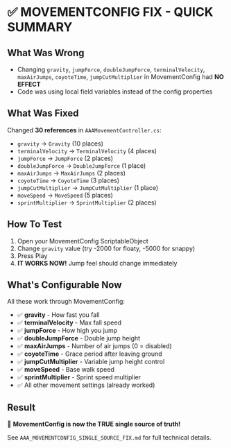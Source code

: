 # ✅ MOVEMENTCONFIG FIX - QUICK SUMMARY

## What Was Wrong
- Changing `gravity`, `jumpForce`, `doubleJumpForce`, `terminalVelocity`, `maxAirJumps`, `coyoteTime`, `jumpCutMultiplier` in MovementConfig had **NO EFFECT**
- Code was using local field variables instead of the config properties

## What Was Fixed
Changed **30 references** in `AAAMovementController.cs`:
- `gravity` → `Gravity` (10 places)
- `terminalVelocity` → `TerminalVelocity` (4 places)
- `jumpForce` → `JumpForce` (2 places)
- `doubleJumpForce` → `DoubleJumpForce` (1 place)
- `maxAirJumps` → `MaxAirJumps` (2 places)
- `coyoteTime` → `CoyoteTime` (3 places)
- `jumpCutMultiplier` → `JumpCutMultiplier` (1 place)
- `moveSpeed` → `MoveSpeed` (5 places)
- `sprintMultiplier` → `SprintMultiplier` (2 places)

## How To Test
1. Open your MovementConfig ScriptableObject
2. Change `gravity` value (try -2000 for floaty, -5000 for snappy)
3. Press Play
4. **IT WORKS NOW!** Jump feel should change immediately

## What's Configurable Now
All these work through MovementConfig:
- ✅ **gravity** - How fast you fall
- ✅ **terminalVelocity** - Max fall speed
- ✅ **jumpForce** - How high you jump
- ✅ **doubleJumpForce** - Double jump height
- ✅ **maxAirJumps** - Number of air jumps (0 = disabled)
- ✅ **coyoteTime** - Grace period after leaving ground
- ✅ **jumpCutMultiplier** - Variable jump height control
- ✅ **moveSpeed** - Base walk speed
- ✅ **sprintMultiplier** - Sprint speed multiplier
- ✅ All other movement settings (already worked)

## Result
🎉 **MovementConfig is now the TRUE single source of truth!**

See `AAA_MOVEMENTCONFIG_SINGLE_SOURCE_FIX.md` for full technical details.
